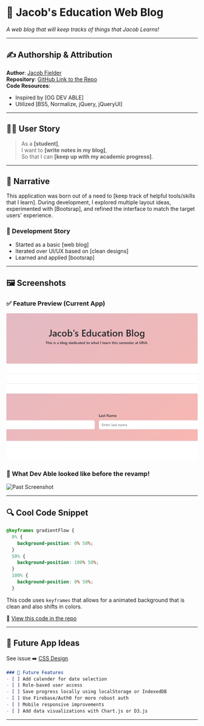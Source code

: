 # 📱 Jacob's Education Web Blog

_A web blog that will keep tracks of things that Jacob Learns!_

---

## ✍️ Authorship & Attribution

**Author**: [Jacob Fielder](https://github.com/jacobfielder)  
**Repository**: [GitHub Link to the Repo](https://github.com/jacobfielder/dev-george-project)  
**Code Resources**:
- Inspired by [OG DEV ABLE]
- Utilized [BS5, Normalize, jQuery, jQueryUI]

---

## 🙋‍♀️ User Story

> As a **[student]**,  
> I want to **[write notes in my blog]**,  
> So that I can **[keep up with my academic progress]**.

---

## 📖 Narrative

This application was born out of a need to [keep track of helpful tools/skills that I learn]. During development, I explored multiple layout ideas, experimented with [Bootsrap], and refined the interface to match the target users' experience.

### 🧠 Development Story

- Started as a basic [web blog]
- Iterated over UI/UX based on [clean designs]
- Learned and applied [bootsrap]

---

## 🖼️ Screenshots

### ✅ Feature Preview (Current App)
![Current Screenshot](https://github.com/jacobfielder/dev-george-project/blob/main/pages/dev-george-preview.png?raw=true)

### 🌟 What Dev Able looked like before the revamp!
![Past Screenshot](link_to_inspiration_image.png)

---

## 🔍 Cool Code Snippet

```css
@keyframes gradientFlow {
  0% {
    background-position: 0% 50%;
  }
  50% {
    background-position: 100% 50%;
  }
  100% {
    background-position: 0% 50%;
  }
```

This code uses `keyframes` that allows for a animated background that is clean and also shifts in colors.

🔗 [View this code in the repo](https://github.com/jacobfielder/dev-george-project/blob/main/styles/style.css)

---

## 🚀 Future App Ideas

See issue ➡️ [CSS Design](https://github.com/jacobfielder/dev-george-project/issues/1#issue-3033649394)

```markdown
### 🧩 Future Features
- [ ] Add calender for date selection
- [ ] Role-based user access
- [ ] Save progress locally using localStorage or IndexedDB
- [ ] Use Firebase/Auth0 for more robust auth
- [ ] Mobile responsive improvements
- [ ] Add data visualizations with Chart.js or D3.js
```

---
